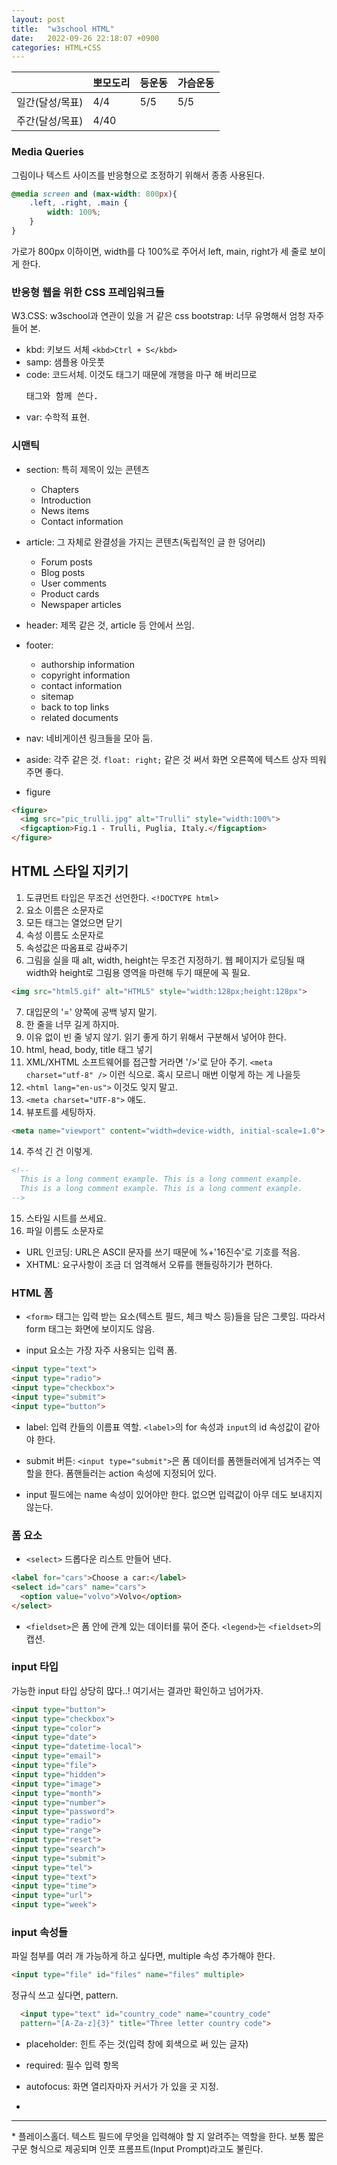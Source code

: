 ```yaml
---
layout: post
title:  "w3school HTML"
date:   2022-09-26 22:18:07 +0900
categories: HTML+CSS
---
```


|           | 뽀모도리 | 등운동 | 가슴운동 |
|-----------|------|------|------|
| 일간(달성/목표) | 4/4  | 5/5| 5/5
| 주간(달성/목표) | 4/40 | | |


### Media Queries
그림이나 텍스트 사이즈를 반응형으로 조정하기 위해서 종종 사용된다. 

```css
@media screen and (max-width: 800px){
    .left, .right, .main {
        width: 100%;
    }
}
```

가로가 800px 이하이면, width를 다 100%로 주어서 left, main, right가 세 줄로 보이게 한다.


### 반응형 웹을 위한 CSS 프레임워크들
W3.CSS: w3school과 연관이 있을 거 같은 css
bootstrap: 너무 유명해서 엄청 자주 들어 본.


* kbd: 키보드 서체 ```<kbd>Ctrl + S</kbd>```
* samp: 샘플용 아웃풋
* code: 코드서체. 이것도 태그기 때문에 개행을 마구 해 버리므로 <pre>태그와 함께 쓴다.
* var: 수학적 표현.


### 시맨틱

* section: 특히 제목이 있는 콘텐츠
  * Chapters
  * Introduction
  * News items
  * Contact information
* article: 그 자체로 완결성을 가지는 콘텐츠(독립적인 글 한 덩어리)
  * Forum posts
  * Blog posts
  * User comments
  * Product cards
  * Newspaper articles
* header: 제목 같은 것, article 등 안에서 쓰임.
* footer: 
  * authorship information
  * copyright information
  * contact information
  * sitemap
  * back to top links
  * related documents


* nav: 네비게이션 링크들을 모아 둠.
* aside: 각주 같은 것. `float: right;` 같은 것 써서 화면 오른쪽에 텍스트 상자 띄워 주면 좋다.
* figure
```html
<figure>
  <img src="pic_trulli.jpg" alt="Trulli" style="width:100%">
  <figcaption>Fig.1 - Trulli, Puglia, Italy.</figcaption>
</figure>
```



## HTML 스타일 지키기

1. 도큐먼트 타입은 무조건 선언한다. `<!DOCTYPE html>`
2. 요소 이름은 소문자로
3. 모든 태그는 열었으면 닫기
4. 속성 이름도 소문자로
5. 속성값은 따옴표로 감싸주기
6. 그림을 실을 때 alt, width, height는 무조건 지정하기. 웹 페이지가 로딩될 때 width와 height로 그림용 영역을 마련해 두기 때문에 꼭 필요.
```html
<img src="html5.gif" alt="HTML5" style="width:128px;height:128px">
```
7. 대입문의 '=' 양쪽에 공백 넣지 말기.
8. 한 줄을 너무 길게 하지마.
9. 이유 없이 빈 줄 넣지 않기. 읽기 좋게 하기 위해서 구분해서 넣어야 한다.
10. html, head, body, title 태그 넣기
11. XML/XHTML 소프트웨어를 접근할 거라면 '/>'로 닫아 주기. `<meta charset="utf-8" />` 이런 식으로. 혹시 모르니 매번 이렇게 하는 게 나을듯
12. `<html lang="en-us">` 이것도 잊지 말고.
13. `<meta charset="UTF-8">` 얘도.
13. 뷰포트를 세팅하자.
```html
<meta name="viewport" content="width=device-width, initial-scale=1.0">
```
14. 주석 긴 건 이렇게.
```html
<!--
  This is a long comment example. This is a long comment example.
  This is a long comment example. This is a long comment example.
-->
```
15. 스타일 시트를 쓰세요.
16. 파일 이름도 소문자로



* URL 인코딩: URL은 ASCII 문자를 쓰기 때문에 %+'16진수'로 기호를 적음.
* XHTML: 요구사항이 조금 더 엄격해서 오류를 핸들링하기가 편하다.


### HTML 폼

* `<form>` 태그는 입력 받는 요소(텍스트 필드, 체크 박스 등)들을 담은 그릇임. 따라서 form 태그는 화면에 보이지도 않음.

* input 요소는 가장 자주 사용되는 입력 폼.
```html
<input type="text">
<input type="radio">
<input type="checkbox">
<input type="submit">
<input type="button">
```

* label: 입력 칸들의 이름표 역할. `<label>`의 for 속성과 `input`의 id 속성값이 같아야 한다.

* submit 버튼: `<input type="submit">`은 폼 데이터를 폼핸들러에게 넘겨주는 역할을 한다. 폼핸들러는 action 속성에 지정되어 있다.

* input 필드에는 name 속성이 있어야만 한다. 없으면 입력값이 아무 데도 보내지지 않는다.


### 폼 요소

* `<select>` 드롭다운 리스트 만들어 낸다.

```html
<label for="cars">Choose a car:</label>
<select id="cars" name="cars">
  <option value="volvo">Volvo</option>
</select>
```


* `<fieldset>`은 폼 안에 관계 있는 데이터를 묶어 준다. `<legend>`는 `<fieldset>`의 캡션.


### input 타입
가능한 input 타입 상당히 많다..! 여기서는 결과만 확인하고 넘어가자.

```html
<input type="button">
<input type="checkbox">
<input type="color">
<input type="date">
<input type="datetime-local">
<input type="email">
<input type="file">
<input type="hidden">
<input type="image">
<input type="month">
<input type="number">
<input type="password">
<input type="radio">
<input type="range">
<input type="reset">
<input type="search">
<input type="submit">
<input type="tel">
<input type="text">
<input type="time">
<input type="url">
<input type="week">
```


### input 속성들

파일 첨부를 여러 개 가능하게 하고 싶다면, multiple 속성 추가해야 한다.
```html
<input type="file" id="files" name="files" multiple>
```

정규식 쓰고 싶다면, pattern.

```html
  <input type="text" id="country_code" name="country_code"
  pattern="[A-Za-z]{3}" title="Three letter country code">
```

* placeholder: 힌트 주는 것(입력 창에 회색으로 써 있는 글자)

* required: 필수 입력 항목

* autofocus: 화면 열리자마자 커서가 가 있을 곳 지정.
* 


<hr />
* 플레이스홀더. 텍스트 필드에 무엇을 입력해야 할 지 알려주는 역할을 한다. 보통 짧은 구문 형식으로 제공되며 인풋 프롬프트(Input Prompt)라고도 불린다.

